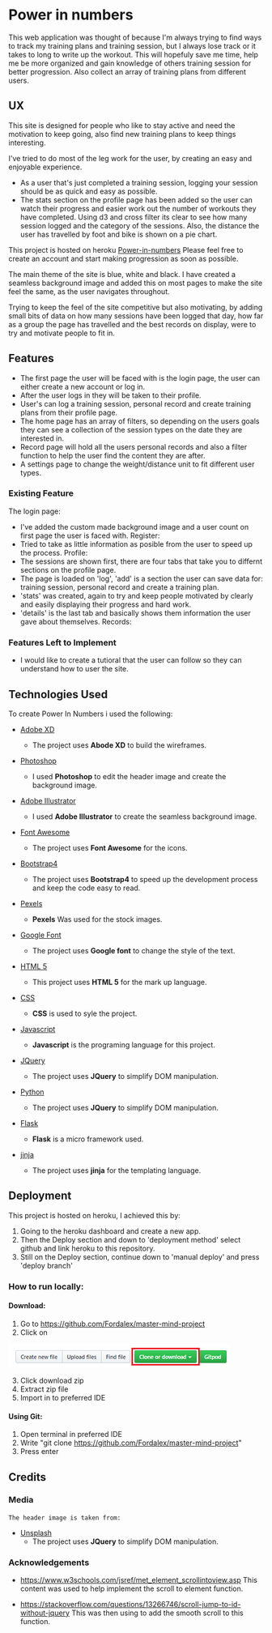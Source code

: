 # Power in numbers

This web application was thought of because I'm always trying to find ways to track my training plans and training session, but I always lose track or it takes to long to write up the workout. This will hopefuly save me time, help me be more organized and gain knowledge of others training session for better progression. Also collect an array of training plans from different users.
 
## UX
 
This site is designed for people who like to stay active and need the motivation to keep going, also find new training plans to keep things interesting.

I've tried to do most of the leg work for the user, by creating an easy and enjoyable experience.
- As a user that's just completed a training session, logging your session should be as quick and easy as possible.
- The stats section on the profile page has been added so the user can watch their progress and easier work out the number of workouts they have completed. Using d3 and cross filter its clear to see how many session logged and the category of the sessions. Also, the distance the user has travelled by foot and bike is shown on a pie chart.

This project is hosted on heroku [Power-in-numbers](https://power-in-numbers.herokuapp.com/login_page) Please feel free to create an account and start making progression as soon as possible.

The main theme of the site is blue, white and black. I have created a seamless background image and added this on most pages to make the site feel the same, as the user navigates throughout. 

Trying to keep the feel of the site competitive but also motivating, by adding small bits of data on how many sessions have been logged that day, how far as a group the page has travelled and the best records on display, were to try and motivate people to fit in.

## Features

- The first page the user will be faced with is the login page, the user can either create a new account or log in.
- After the user logs in they will be taken to their profile.
- User's can log a training session, personal record and create training plans from their profile page.
- The home page has an array of filters, so depending on the users goals they can see a collection of the session types on the date they are interested in.
- Record page will hold all the users personal records and also a filter function to help the user find the content they are after.
- A settings page to change the weight/distance unit to fit different user types. 
 
### Existing Feature

The login page: 
- I've added the custom made background image and a user count on first page the user is faced with.
Register:
- Tried to take as little information as posible from the user to speed up the process.
Profile:
- The sessions are shown first, there are four tabs that take you to differnt sections on the profile page. 
- The page is loaded on 'log', 'add' is a section the user can save data for: training session, personal record and create a training plan.
- 'stats' was created, again to try and keep people motivated by clearly and easily displaying their progress and hard work.
- 'details' is the last tab and basically shows them information the user gave about themselves.
Records:




### Features Left to Implement

- I would like to create a tutioral that the user can follow so they can understand how to user the site.

## Technologies Used

To create Power In Numbers i used the following:

- [Adobe XD](https://www.adobe.com/products/xd.html)
    - The project uses **Abode XD** to build the wireframes.

- [Photoshop](https://jquery.com)
    - I used **Photoshop** to edit the header image and create the background image.

- [Adobe Illustrator](https://www.adobe.com/uk/products/illustrator.html)
    - I used **Adobe Illustrator** to create the seamless background image.

- [Font Awesome](https://fontawesome.com/)
    - The project uses **Font Awesome** for the icons.

- [Bootstrap4](https://getbootstrap.com/)
    - The project uses **Bootstrap4** to speed up the development process and keep the code easy to read.

- [Pexels](https://www.pexels.com/)
    - **Pexels** Was used for the stock images.

- [Google Font](https://fonts.google.com/)
    - The project uses **Google font** to change the style of the text.

- [HTML 5]()
    - This project uses **HTML 5** for the mark up language.

- [CSS]()
    - **CSS** is used to syle the project.

- [Javascript]()
    - **Javascript** is the programing language for this project.

- [JQuery](https://jquery.com)
    - The project uses **JQuery** to simplify DOM manipulation.

- [Python]()
    - The project uses **JQuery** to simplify DOM manipulation.

- [Flask](https://www.fullstackpython.com/flask.html)
    - **Flask** is a micro framework used.

- [jinja](https://jquery.com)
    - The project uses **jinja** for the templating language.


## Deployment

This project is hosted on heroku, I achieved this by:

1. Going to the heroku dashboard and create a new app.
2. Then the Deploy section and down to 'deployment method' select github and link heroku to this repository.
3. Still on the Deploy section, continue down to 'manual deploy' and press 'deploy branch'

### How to run locally:

#### Download:

1. Go to https://github.com/Fordalex/master-mind-project
2. Click on 

![clone or download](https://github.com/Fordalex/master-mind-project/blob/master/readme/clone-or-download.png "clone or download")

3. Click download zip
4. Extract zip file
5. Import in to preferred IDE

#### Using Git:

1. Open terminal in preferred IDE
2. Write "git clone https://github.com/Fordalex/master-mind-project"
3. Press enter

## Credits

### Media
    The header image is taken from:
- [Unsplash](https://jquery.com)
    - The project uses **JQuery** to simplify DOM manipulation.

### Acknowledgements

- https://www.w3schools.com/jsref/met_element_scrollintoview.asp
This content was used to help implement the scroll to element function.

- https://stackoverflow.com/questions/13266746/scroll-jump-to-id-without-jquery
This was then using to add the smooth scroll to this function.